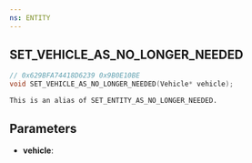 ```yaml
---
ns: ENTITY
---
```

## SET_VEHICLE_AS_NO_LONGER_NEEDED

```c
// 0x629BFA74418D6239 0x9B0E10BE
void SET_VEHICLE_AS_NO_LONGER_NEEDED(Vehicle* vehicle);
```

```
This is an alias of SET_ENTITY_AS_NO_LONGER_NEEDED.  
```

## Parameters
* **vehicle**: 

